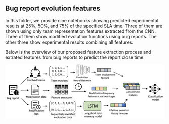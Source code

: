 ## Bug report evolution features

In this folder, we provide nine notebooks showing predicted experimental results at 25%, 50%, and 75% of the specified SLA time. Three of them are shown using only team representation features extracted from the CNN. Three of them show modified evolution functions using bug reports. The other three show experimental results combining all features.


Below is the overview of our proposed feature extraction process and extrated features from bug reports to predict the report close time.

<p align="center">
  <img src="https://github.com/Jirigesi/OOSLA-Prediction/blob/main/framework.png" width="750" title="hover text">
</p>

